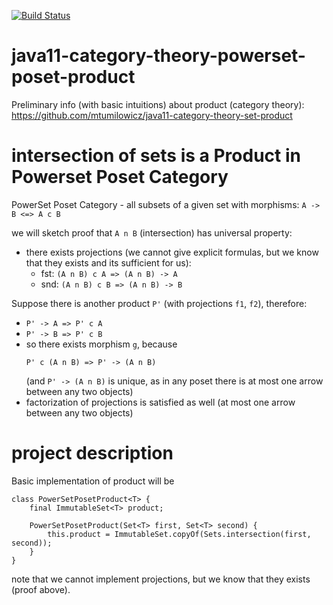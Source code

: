 [![Build Status](https://travis-ci.com/mtumilowicz/java11-category-theory-powerset-poset-product.svg?branch=master)](https://travis-ci.com/mtumilowicz/java11-category-theory-powerset-poset-product)

# java11-category-theory-powerset-poset-product

Preliminary info (with basic intuitions) about product 
(category theory): https://github.com/mtumilowicz/java11-category-theory-set-product

# intersection of sets is a Product in Powerset Poset Category
PowerSet Poset Category - all subsets of a given set
with morphisms: `A -> B <=> A c B`

we will sketch proof that `A n B` (intersection)
has universal property:

* there exists projections (we cannot give explicit
formulas, but we know that they exists and its sufficient
for us):
    * fst: `(A n B) c A => (A n B) -> A`
    * snd: `(A n B) c B => (A n B) -> B`

Suppose there is another product `P'` (with projections `f1`, `f2`),
therefore:
* `P' -> A => P' c A`
* `P' -> B => P' c B`
* so there exists morphism `g`, because 
    ```
    P' c (A n B) => P' -> (A n B)
    ```
    (and `P' -> (A n B)` is unique,
as in any poset there is at most one arrow between any two 
objects)
* factorization of projections is satisfied as well 
(at most one arrow between any two objects)

# project description
Basic implementation of product will be
```
class PowerSetPosetProduct<T> {
    final ImmutableSet<T> product;

    PowerSetPosetProduct(Set<T> first, Set<T> second) {
        this.product = ImmutableSet.copyOf(Sets.intersection(first, second));
    }
}
```
note that we cannot implement projections, but we know that
they exists (proof above).